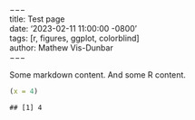 −−−  
title: Test page  
date: ‘2023-02-11 11:00:00 -0800’  
tags: \[r, figures, ggplot, colorblind\]  
author: Mathew Vis-Dunbar  
−−−

Some markdown content. And some R content.

``` r
(x = 4)
```

    ## [1] 4
